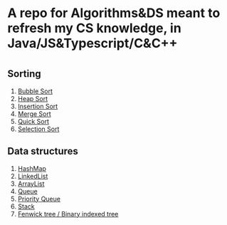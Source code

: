 # 
# A repo for Algorithms&DS meant to refresh my CS knowledge, in Java/JS&Typescript/C&C++
#

## Sorting
<ol>
<li><a href="algos/sorting/BubbleSort">Bubble Sort</a></li>
<li><a href="algos/sorting/HeapSort">Heap Sort</a></li>
<li><a href="algos/sorting/InsertionSort">Insertion Sort</a></li>
<li><a href="algos/sorting/MergeSort">Merge Sort</a></li>
<li><a href="algos/sorting/QuickSort">Quick Sort</a></li>
<li><a href="algos/sorting/SelectionSort">Selection Sort</a></li>
</ol>

## Data structures
<ol>
<li><a href="ds/HashMap">HashMap</a></li>
<li><a href="ds/Lists">LinkedList</a></li>
<li><a href="ds/Lists">ArrayList</a></li>
<li><a href="ds/Queue">Queue</a></li>
<li><a href="ds/Heap">Priority Queue</a></li>
<li><a href="ds/Stack">Stack</a></li>
<li><a href="ds/Fenwick tree">Fenwick tree / Binary indexed tree</a></li>
</ol>
